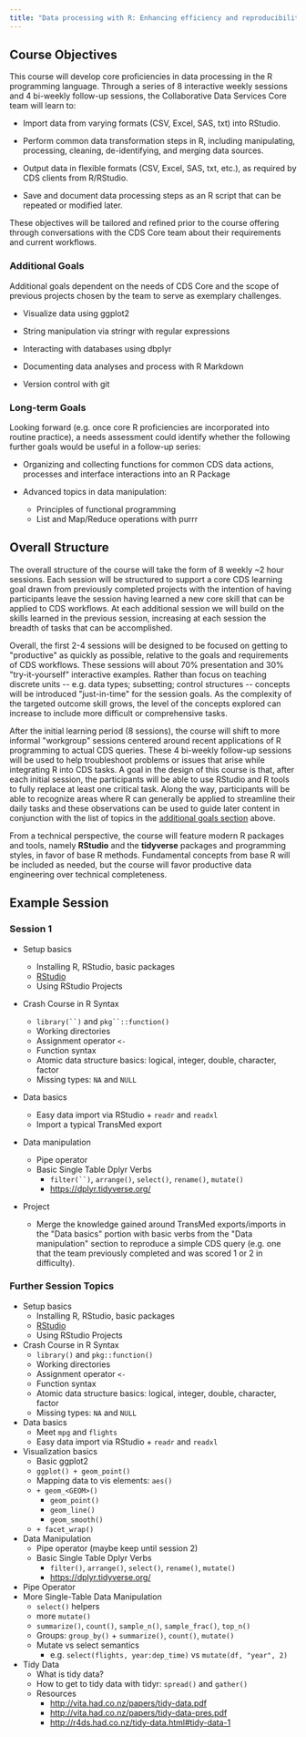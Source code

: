 ```yaml
---
title: "Data processing with R: Enhancing efficiency and reproducibility in data queries and provisioning"
---
```


Course Objectives 
-----------------

This course will develop core proficiencies in data processing in the R
programming language. Through a series of 8 interactive weekly sessions
and 4 bi-weekly follow-up sessions, the Collaborative Data Services Core
team will learn to:

-   Import data from varying formats (CSV, Excel, SAS, txt) into
    RStudio.

-   Perform common data transformation steps in R, including
    manipulating, processing, cleaning, de-identifying, and merging data
    sources.

-   Output data in flexible formats (CSV, Excel, SAS, txt, etc.), as
    required by CDS clients from R/RStudio.

-   Save and document data processing steps as an R script that can be
    repeated or modified later.

These objectives will be tailored and refined prior to the course
offering through conversations with the CDS Core team about their
requirements and current workflows.

### Additional Goals

Additional goals dependent on the needs of CDS Core and the scope of
previous projects chosen by the team to serve as exemplary challenges.

-   Visualize data using ggplot2

-   String manipulation via stringr with regular expressions

-   Interacting with databases using dbplyr

-   Documenting data analyses and process with R Markdown

-   Version control with git

### Long-term Goals

Looking forward (e.g. once core R proficiencies are incorporated into
routine practice), a needs assessment could identify whether the
following further goals would be useful in a follow-up series:

-   Organizing and collecting functions for common CDS data actions,
    processes and interface interactions into an R Package

-   Advanced topics in data manipulation:
    -   Principles of functional programming
    -   List and Map/Reduce operations with purrr

Overall Structure
-----------------

The overall structure of the course will take the form of 8 weekly \~2
hour sessions. Each session will be structured to support a core CDS
learning goal drawn from previously completed projects with the
intention of having participants leave the session having learned a new
core skill that can be applied to CDS workflows. At each additional
session we will build on the skills learned in the previous session,
increasing at each session the breadth of tasks that can be
accomplished.

Overall, the first 2-4 sessions will be designed to be focused on
getting to "productive" as quickly as possible, relative to the goals
and requirements of CDS workflows. These sessions will about 70%
presentation and 30% "try-it-yourself" interactive examples. Rather than
focus on teaching discrete units -- e.g. data types; subsetting; control
structures -- concepts will be introduced "just-in-time" for the session
goals. As the complexity of the targeted outcome skill grows, the level
of the concepts explored can increase to include more difficult or
comprehensive tasks.

After the initial learning period (8 sessions), the course will shift to
more informal "workgroup" sessions centered around recent applications
of R programming to actual CDS queries. These 4 bi-weekly follow-up
sessions will be used to help troubleshoot problems or issues that arise
while integrating R into CDS tasks. A goal in the design of this course
is that, after each initial session, the participants will be able to
use RStudio and R tools to fully replace at least one critical task.
Along the way, participants will be able to recognize areas where R can
generally be applied to streamline their daily tasks and these
observations can be used to guide later content in conjunction with the
list of topics in the [additional goals section](#additional-goals) above.

From a technical perspective, the course will feature modern R packages
and tools, namely **RStudio** and the **tidyverse** packages and
programming styles, in favor of base R methods. Fundamental concepts
from base R will be included as needed, but the course will favor
productive data engineering over technical completeness.

Example Session
---------------

### Session 1

-   Setup basics
    -   Installing R, RStudio, basic packages
    -   [RStudio](https://www.rstudio.com/wp-content/uploads/2016/01/rstudio-IDE-cheatsheet.pdf)
    -   Using RStudio Projects

-   Crash Course in R Syntax
    -   `library(``)` and `pkg``::function()`
    -   Working directories
    -   Assignment operator `<-`
    -   Function syntax
    -   Atomic data structure basics: logical, integer, double,
        character, factor
    -   Missing types: `NA` and `NULL`

-   Data basics
    -   Easy data import via RStudio + `readr` and `readxl`
    -   Import a typical TransMed export
    
-   Data manipulation
    -   Pipe operator
    -   Basic Single Table Dplyr Verbs
        -   `filter(``)`, `arrange()`, `select()`, `rename()`,
            `mutate()`
        -   https://dplyr.tidyverse.org/

-   Project
    -   Merge the knowledge gained around TransMed exports/imports in
        the "Data basics" portion with basic verbs from the "Data
        manipulation" section to reproduce a simple CDS query (e.g. one
        that the team previously completed and was scored 1 or 2 in
        difficulty).

### Further Session Topics

- Setup basics
  - Installing R, RStudio, basic packages
  - [RStudio](https://www.rstudio.com/wp-content/uploads/2016/01/rstudio-IDE-cheatsheet.pdf)
  - Using RStudio Projects
- Crash Course in R Syntax
  - `library()` and `pkg::function()`
  - Working directories
  - Assignment operator `<-`
  - Function syntax
  - Atomic data structure basics: logical, integer, double, character, factor
  - Missing types: `NA` and `NULL`
- Data basics
  - Meet `mpg` and `flights`
  - Easy data import via RStudio + `readr` and `readxl`
- Visualization basics
  - Basic ggplot2
  - `ggplot() + geom_point()`
  - Mapping data to vis elements: `aes()`
  - `+ geom_<GEOM>()`
    - `geom_point()`
    - `geom_line()`
    - `geom_smooth()`
  - `+ facet_wrap()`
- Data Manipulation
  - Pipe operator (maybe keep until session 2)
  - Basic Single Table Dplyr Verbs
    - `filter()`, `arrange()`, `select()`, `rename()`, `mutate()`
    - https://dplyr.tidyverse.org/
- Pipe Operator
- More Single-Table Data Manipulation
  - `select()` helpers
  - more `mutate()`
  - `summarize()`, `count()`, `sample_n()`, `sample_frac()`, `top_n()`
  - Groups: `group_by()` + `summarize()`, `count()`, `mutate()`
  - Mutate vs select semantics
    - e.g. `select(flights, year:dep_time)` vs `mutate(df, "year", 2)`
- Tidy Data
  - What is tidy data?
  - How to get to tidy data with tidyr: `spread()` and `gather()`
  - Resources
    - <http://vita.had.co.nz/papers/tidy-data.pdf>
    - <http://vita.had.co.nz/papers/tidy-data-pres.pdf>
    - <http://r4ds.had.co.nz/tidy-data.html#tidy-data-1>
